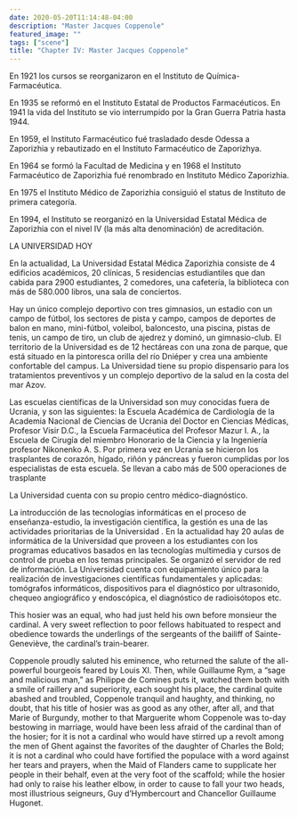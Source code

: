 ```yaml
---
date: 2020-05-20T11:14:48-04:00
description: "Master Jacques Coppenole"
featured_image: ""
tags: ["scene"]
title: "Chapter IV: Master Jacques Coppenole"
---
```



En 1921 los cursos se reorganizaron en el Instituto de Química-Farmacéutica.

En 1935 se reformó en el Instituto Estatal de Productos Farmacéuticos. En 1941 la vida
 del Instituto se vio interrumpido por la Gran Guerra Patria hasta 1944.

En 1959, el Instituto Farmacéutico fué trasladado desde Odessa a Zaporizhia y rebautizado
en el Instituto Farmacéutico de Zaporizhya.

En 1964 se formó la Facultad de Medicina y  en 1968  el Instituto Farmacéutico de Zaporizhia 
fué renombrado en  Instituto Médico Zaporizhia.

En 1975 el Instituto Médico de Zaporizhia consiguió el status de Instituto de  primera 
categoría.

En 1994, el Instituto se reorganizó en la Universidad Estatal Médica de Zaporizhia con el
nivel  IV (la más alta denominación) de acreditación.


LA UNIVERSIDAD HOY

En la actualidad, La Universidad Estatal Médica Zaporizhia consiste de 4 edificios académicos, 
20 clínicas, 5 residencias estudiantiles que dan cabida para 2900 estudiantes, 2 comedores, 
una cafetería, la biblioteca con más de 580.000 libros, una sala de conciertos. 



Hay un único complejo deportivo con tres gimnasios, un estadio con un campo de fútbol, los sectores de pista y campo, campos de deportes de balon en mano, mini-fútbol, voleibol, baloncesto, una piscina, pistas de tenis, un campo de tiro, un club de ajedrez y dominó, un gimnasio-club. El territorio de la Universidad es de 12 hectáreas con una zona de parque, que está situado en la pintoresca orilla del río Dniéper y crea una ambiente confortable del campus. La Universidad tiene su propio dispensario para los tratamientos preventivos y un complejo deportivo de la salud en la costa del mar Azov.

Las escuelas científicas de la Universidad son muy conocidas fuera de Ucrania, y son las siguientes: la Escuela Académica de Cardiología de la Academia Nacional de Ciencias de Ucrania del Doctor en Ciencias Médicas, Profesor Visir D.C., la Escuela Farmacéutica del Profesor Mazur I. A., la Escuela de  Cirugía del miembro Honorario de la Ciencia y la Ingeniería profesor Nikonenko A. S. Por primera vez en Ucrania se hicieron los trasplantes de corazón, hígado, riñón y páncreas y fueron cumplidas por los especialistas de esta escuela. Se llevan a cabo más de 500 operaciones de trasplante

La Universidad cuenta con su propio centro médico-diagnóstico.

La introducción de las tecnologías informáticas en el proceso de enseñanza-estudio, la investigación científica, la gestión es una de las actividades prioritarias de la Universidad . En la actualidad hay 20 aulas de informática de la Universidad que proveen a los estudiantes con los programas educativos basados en las tecnologías multimedia y cursos de control de prueba en los temas principales.  Se organizó el servidor de red de información.  La Universidad cuenta con equipamiento único para la realización de investigaciones científicas fundamentales y aplicadas: tomógrafos informáticos, dispositivos para el diagnóstico por ultrasonido, chequeo angiográfico y endoscópica, el diagnóstico de radioisótopos etc. 

This hosier was an equal, who had just held his own before monsieur the
cardinal. A very sweet reflection to poor fellows habituated to respect
and obedience towards the underlings of the sergeants of the bailiff of
Sainte-Geneviève, the cardinal’s train-bearer.

Coppenole proudly saluted his eminence, who returned the salute of the
all-powerful bourgeois feared by Louis XI. Then, while Guillaume Rym, a
“sage and malicious man,” as Philippe de Comines puts it, watched them
both with a smile of raillery and superiority, each sought his place, the
cardinal quite abashed and troubled, Coppenole tranquil and haughty, and
thinking, no doubt, that his title of hosier was as good as any other,
after all, and that Marie of Burgundy, mother to that Marguerite whom
Coppenole was to-day bestowing in marriage, would have been less afraid of
the cardinal than of the hosier; for it is not a cardinal who would have
stirred up a revolt among the men of Ghent against the favorites of the
daughter of Charles the Bold; it is not a cardinal who could have
fortified the populace with a word against her tears and prayers, when the
Maid of Flanders came to supplicate her people in their behalf, even at
the very foot of the scaffold; while the hosier had only to raise his
leather elbow, in order to cause to fall your two heads, most illustrious
seigneurs, Guy d’Hymbercourt and Chancellor Guillaume Hugonet.
